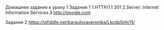 Домашнее задание к уроку 1
Задание 1
1.HTTP/1.1 301
2.Server: Internet Information Services
3.http://google.com

Задание 2
https://jsfiddle.net/karaulovaveronika/Lkcdp5nh/11/
